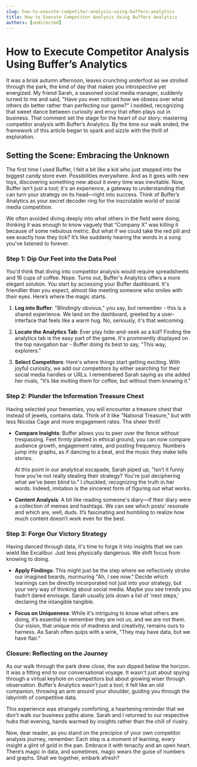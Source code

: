 ```yaml
---
slug: how-to-execute-competitor-analysis-using-buffers-analytics
title: How to Execute Competitor Analysis Using Buffers Analytics
authors: [undirected]
---
```



# How to Execute Competitor Analysis Using Buffer’s Analytics

It was a brisk autumn afternoon, leaves crunching underfoot as we strolled through the park, the kind of day that makes you introspective yet energized. My friend Sarah, a seasoned social media manager, suddenly turned to me and said, "Have you ever noticed how we obsess over what others do better rather than perfecting our game?" I nodded, recognizing that sweet dance between curiosity and envy that often plays out in business. That comment set the stage for the heart of our story: mastering competitor analysis with Buffer’s Analytics. By the time our walk ended, the framework of this article began to spark and sizzle with the thrill of exploration.

## Setting the Scene: Embracing the Unknown

The first time I used Buffer, I felt a bit like a kid who just stepped into the biggest candy store ever. Possibilities everywhere. And as it goes with new toys, discovering something new about it every time was inevitable. Now, Buffer isn't just a tool; it's an experience, a gateway to understanding that can turn your strategy on its head—right into success. Think of Buffer’s Analytics as your secret decoder ring for the inscrutable world of social media competition.

We often avoided diving deeply into what others in the field were doing, thinking it was enough to know vaguely that “Company X” was killing it because of some nebulous metric. But what if we could take the red pill and see exactly how they tick? It’s like suddenly hearing the words in a song you've listened to forever.

### Step 1: Dip Our Feet into the Data Pool

You'd think that diving into competitor analysis would require spreadsheets and 16 cups of coffee. Nope. Turns out, Buffer's Analytics offers a more elegant solution. You start by accessing your Buffer dashboard. It's friendlier than you expect, almost like meeting someone who smiles with their eyes. Here’s where the magic starts.

1. **Log into Buffer**: "Blindingly obvious," you say, but remember - this is a shared experience. We land on the dashboard, greeted by a user-interface that feels like a warm hug. No, seriously, it's that welcoming.
   
2. **Locate the Analytics Tab**: Ever play hide-and-seek as a kid? Finding the analytics tab is the easy part of the game. It's prominently displayed on the top navigation bar - Buffer doing its best to say, "This way, explorers."

3. **Select Competitors**: Here's where things start getting exciting. With joyful curiosity, we add our competitors by either searching for their social media handles or URLs. I remembered Sarah saying as she added her rivals, "It’s like inviting them for coffee, but without them knowing it.”

### Step 2: Plunder the Information Treasure Chest

Having selected your frenemies, you will encounter a treasure chest that instead of jewels, contains data. Think of it like "National Treasure," but with less Nicolas Cage and more engagement rates. The sheer thrill!

- **Compare Insights**: Buffer allows you to peer over the fence without trespassing. Feet firmly planted in ethical ground, you can now compare audience growth, engagement rates, and posting frequency. Numbers jump into graphs, as if dancing to a beat, and the music they make tells stories.

  At this point in our analytical escapade, Sarah piped up, "Isn’t it funny how you're not really stealing their strategy? You're just deciphering what we've been blind to." I chuckled, recognizing the truth in her words. Indeed, imitation is the sincerest form of figuring out what works.

- **Content Analysis**: A bit like reading someone's diary—if their diary were a collection of memes and hashtags. We can see which posts' resonate and which are, well, duds. It’s fascinating and humbling to realize how much content doesn’t work even for the best.

### Step 3: Forge Our Victory Strategy

Having danced through data, it's time to forge it into insights that we can wield like Excalibur. Just less physically dangerous. We shift focus from knowing to doing.

- **Apply Findings**: This might just be the step where we reflectively stroke our imagined beards, murmuring "Ah, I see now." Decide which learnings can be directly incorporated not just into your strategy, but your very way of thinking about social media. Maybe you see trends you hadn’t dared envisage. Sarah usually jots down a list of ‘next steps,’ declaring the intangible tangible.

- **Focus on Uniqueness**: While it's intriguing to know what others are doing, it’s essential to remember they are not us, and we are not them. Our vision, that unique mix of madness and creativity, remains ours to harness. As Sarah often quips with a wink, “They may have data, but we have flair.”

### Closure: Reflecting on the Journey

As our walk through the park drew close, the sun dipped below the horizon. It was a fitting end to our conversational voyage. It wasn't just about spying through a virtual keyhole on competitors but about growing wiser through observation. Buffer’s Analytics wasn't just a tool; it felt like an old companion, throwing an arm around your shoulder, guiding you through the labyrinth of competitive data.

This experience was strangely comforting, a heartening reminder that we don't walk our business paths alone. Sarah and I returned to our respective hubs that evening, hands warmed by insights rather than the chill of rivalry.

Now, dear reader, as you stand on the precipice of your own competitor analysis journey, remember: Each step is a moment of learning, every insight a glint of gold in the pan. Embrace it with tenacity and an open heart. There’s magic in data, and sometimes, magic wears the guise of numbers and graphs. Shall we together, embark afresh?